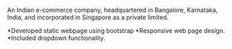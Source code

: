 An Indian e-commerce company, headquartered in Bangalore, Karnataka, India, and incorporated in Singapore as a private limited.


*Developed static webpage using bootstrap
*Responsive web page design.
*Included dropdown functionality.